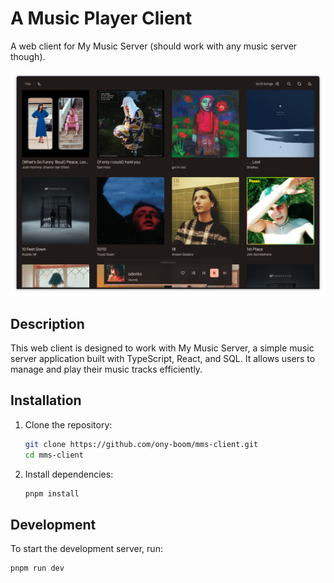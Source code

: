 # A Music Player Client

A web client for My Music Server (should work with any music server though).

![Demo](/assets/screenshot.png)

## Description

This web client is designed to work with My Music Server, a simple music server application built with TypeScript,
React, and SQL. It allows users to manage and play their music tracks efficiently.

## Installation

1. Clone the repository:

   ```sh
   git clone https://github.com/ony-boom/mms-client.git
   cd mms-client
   ```

2. Install dependencies:
   ```sh
   pnpm install
   ```

## Development

To start the development server, run:

```sh
pnpm run dev
```
